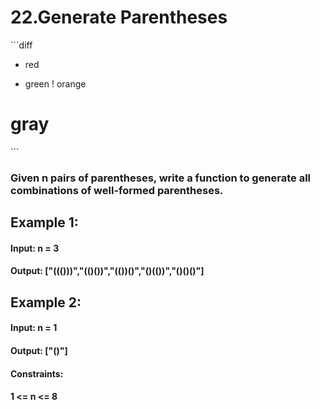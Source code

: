 # 22.Generate Parentheses
\`\`\`diff
- red
+ green
! orange
# gray
\`\`\`
### Given n pairs of parentheses, write a function to generate all combinations of well-formed parentheses.

 

## Example 1:  

#### Input: n = 3  
#### Output: ["((()))","(()())","(())()","()(())","()()()"]  
## Example 2:  

#### Input: n = 1  
#### Output: ["()"]  
 

#### Constraints:  

#### 1 <= n <= 8  
